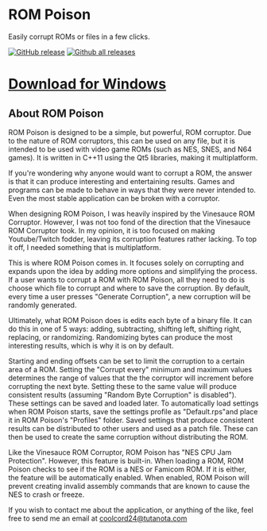 ROM Poison
==========

Easily corrupt ROMs or files in a few clicks.

[![GitHub release](https://img.shields.io/github/release/Coolcord/ROM_Poison.svg)](https://GitHub.com/Coolcord/ROM_Poison/releases)
[![Github all releases](https://img.shields.io/github/downloads/Coolcord/ROM_Poison/total.svg)](https://GitHub.com/Coolcord/ROM_Poison/releases)

# [Download for Windows](https://github.com/Coolcord/ROM_Poison/releases/download/v1.0.0/ROM_Poison.zip)

## About ROM Poison

ROM Poison is designed to be a simple, but powerful, ROM corruptor. Due to
the nature of ROM corruptors, this can be used on any file, but it is
intended to be used with video game ROMs (such as NES, SNES, and N64 games).
It is written in C++11 using the Qt5 libraries, making it multiplatform.

If you're wondering why anyone would want to corrupt a ROM, the answer is that
it can produce interesting and entertaining results. Games and programs can
be made to behave in ways that they were never intended to. Even the most stable
application can be broken with a corruptor.

When designing ROM Poison, I was heavily inspired by the Vinesauce ROM 
Corruptor. However, I was not too fond of the direction that the Vinesauce
ROM Corruptor took. In my opinion, it is too focused on making Youtube/Twitch
fodder, leaving its corruption features rather lacking. To top it off, I
needed something that is multiplatform.

This is where ROM Poison comes in. It focuses solely on corrupting and expands
upon the idea by adding more options and simplifying the process. If a user
wants to corrupt a ROM with ROM Poison, all they need to do is choose which
file to corrupt and where to save the corruption. By default, every time
a user presses "Generate Corruption", a new corruption will be randomly generated.

Ultimately, what ROM Poison does is edits each byte of a binary file. It can do
this in one of 5 ways: adding, subtracting, shifting left, shifting right,
replacing, or randomizing. Randomizing bytes can produce the most interesting
results, which is why it is on by default.

Starting and ending offsets can be set to limit the corruption to a certain area
of a ROM. Setting the "Corrupt every" minimum and maximum values determines the
range of values that the the corruptor will increment before corrupting the next
byte. Setting these to the same value will produce consistent results (assuming
"Random Byte Corruption" is disabled"). These settings can be saved and loaded
later. To automatically load settings when ROM Poison starts, save the settings
profile as "Default.rps"and place it in ROM Poison's "Profiles" folder. Saved
settings that produce consistent results can be distributed to other users and
used as a patch file. These can then be used to create the same corruption
without distributing the ROM.

Like the Vinesauce ROM Corruptor, ROM Poison has "NES CPU Jam Protection". However,
this feature is built-in. When loading a ROM, ROM Poison checks to see if the ROM
is a NES or Famicom ROM. If it is either, the feature will be automatically
enabled. When enabled, ROM Poison will prevent creating invalid assembly commands
that are known to cause the NES to crash or freeze.

If you wish to contact me about the application, or anything of the like,
feel free to send me an email at coolcord24@tutanota.com
